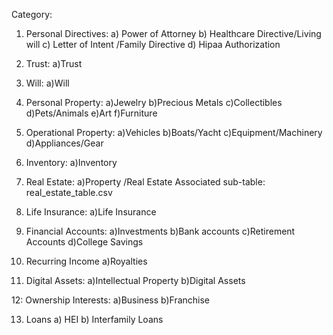 

Category:  			 
1. Personal Directives:
a) Power of Attorney
b) Healthcare Directive/Living will
c) Letter of Intent /Family Directive
d) Hipaa Authorization 


2. Trust: 
a)Trust 


3. Will: 
a)Will


4. Personal Property: 
a)Jewelry
b)Precious Metals
c)Collectibles
d)Pets/Animals
e)Art
f)Furniture


5. Operational Property: 
a)Vehicles
b)Boats/Yacht
c)Equipment/Machinery 
d)Appliances/Gear


6. Inventory:
a)Inventory


7. Real Estate: 
a)Property /Real Estate
Associated sub-table: real_estate_table.csv

8. Life Insurance: 
a)Life Insurance


9. Financial Accounts:
a)Investments
b)Bank accounts
c)Retirement Accounts
d)College Savings


10. Recurring Income
a)Royalties


11. Digital Assets:
a)Intellectual Property 
b)Digital Assets

 
12: Ownership Interests:
a)Business 
b)Franchise


13. Loans
a) HEI
b) Interfamily Loans

     
